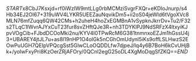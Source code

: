 $START$x8CbJ7Ksxjd+rf0iWzIW9mtLLg0rbMCMziSvgrFXQr+eKDloJnurp/s4Hb34EJ2Ol67+319uWV4LYKR5UEEZauNqvikDm5+ii2oS04jeWld6tVgoXVc8MLN76mfZuqq6QW42CMs+h2uheH4hoZxEGMBnA1vSypknJkrrDv+Tu2/F32s2TLqC1lWvrAJYxCuT23fur8svZHftQJe3R+nh3TDYKlPJ9NdSRFzX4ltxyiKJpvVOgCib+FJbdDCOoMki2nu/KYV4I0TPwRcM6G381tnmnxoEZJm1hGssU4j3+UBAREY4jtJL7u+as8l19nHP1O4olGk5nCGhOmUdynl5iKs9offLSLHwzS2EOwPuUGH7QEIpVPQcgSst5GlwCLoOQDDLfw7djpeJ/Iq4y6B7BoH6kCvUHjBk+/yoIwFxyPri8KzOerZRjAFOry/0QCnl2egG25oDL4XgMoDqgSfZKQ==$END$